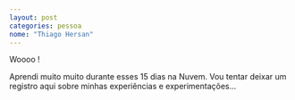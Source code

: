 ```yaml
---
layout: post
categories: pessoa
nome: "Thiago Hersan"
---
```


Woooo !

Aprendi muito muito durante esses 15 dias na Nuvem. Vou tentar deixar um registro aqui sobre minhas experiências e experimentações...
